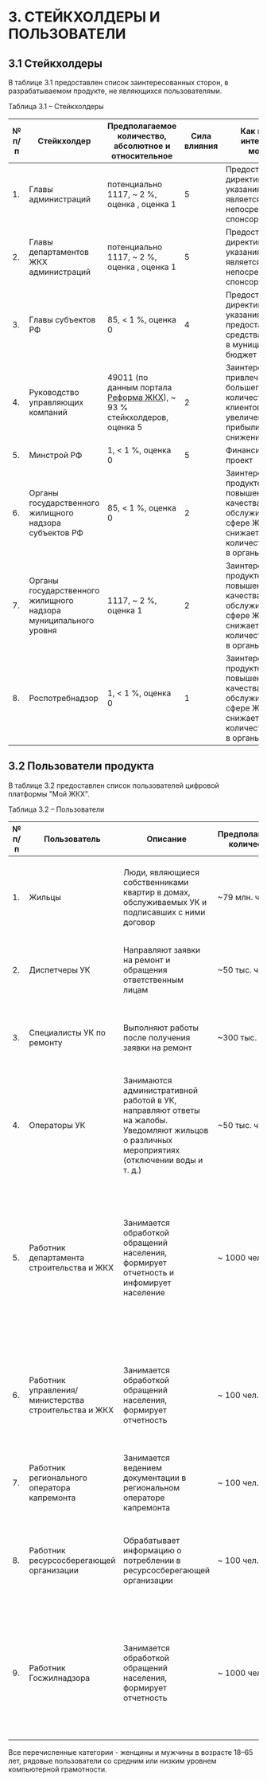 # 3. СТЕЙКХОЛДЕРЫ  И ПОЛЬЗОВАТЕЛИ

## 3.1 Стейкхолдеры

В таблице 3.1 предоставлен список заинтересованных сторон, в разрабатываемом продукте, не являющихся пользователями. 

Таблица 3.1 – Стейкхолдеры

| **№ п/п** | **Стейкхолдер**                                                 | **Предполагаемое количество, абсолютное и относительное**                                   | **Сила влияния** | **Как влияет, интересы и мотивы**                                                                                                            |
|---------|-----------------------------------------------------------------|---------------------------------------------------------------------------------------------|------------------|----------------------------------------------------------------------------------------------------------------------------------------------|
| 1.      | Главы администраций                               | потенциально 1117, ~ 2 %, оценка , оценка 1 | 5                | Предоставляет директивные указания и является непосредственным спонсором      |
| 2.      | Главы департаментов ЖКХ администраций                              | потенциально 1117, ~ 2 %, оценка , оценка 1 | 5                | Предоставляет директивные указания и является непосредственным спонсором  |
| 3.      | Главы субъектов РФ                              | 85, < 1 %, оценка 0 | 4                | Предоставляет директивные указания, предоставляет средства в проекта в муниципальный бюджет           |
| 4.      | Руководство управляющих компаний                                | 49011 (по данным портала [Реформа ЖКХ](https://www.reformagkh.ru)), ~ 93 % стейкхолдеров, оценка 5 | 2                | Заинтересовано в привлечении большего количества клиентов, увеличении прибыли и снижении затрат           |
| 5.      | Минстрой РФ                                            | 1, < 1 %, оценка 0                                                             | 5                | Финансирует проект     |
| 6.      | Органы государственного жилищного надзора  субъектов РФ         | 85, < 1 %, оценка 0                                                                     | 2                | Заинтересованы в продукте, так как повышение качества обслуживания в сфере ЖКХ снижает количество жалоб в органы власти |
| 7.      | Органы государственного жилищного надзора муниципального уровня | 1117, ~ 2 %, оценка 1                                                                   | 2                | Заинтересованы в продукте, так как повышение качества обслуживания в сфере ЖКХ снижает количество жалоб в органы власти |
| 8.      | Роспотребнадзор                                                 | 1, < 1 %, оценка 0                                                                      | 1                | Заинтересован в продукте, так как повышение качества обслуживания в сфере ЖКХ снижает количество жалоб в органы власти  |



## 3.2 Пользователи продукта

В таблице 3.2 предоставлен список пользователей цифровой платформы "Мой ЖКХ".

Таблица 3.2 – Пользователи

| **№ п/п** | **Пользователь**                                                                                        | **Описание**                                                                                                                                                 | **Предполагаемое   количество** | **Обязанности/   потребности**                                                           |
|-----------|---------------------------------------------------------------------------------------------------------|--------------------------------------------------------------------------------------------------------------------------------------------------------------|---------------------------------|------------------------------------------------------------------------------------------|
| 1.        | Жильцы                                                                                                  | Люди,   являющиеся собственниками квартир в домах, обслуживаемых УК и подписавших c   ними договор                                                           | ~79 млн. чел.                   | Размещают   заявки в системе, подтверждают приемку работ, оплачивают коммунальные услуги |
| 2.        | Диспетчеры   УК                                                                                         | Направляют заявки на ремонт и обращения ответственным лицам                                                                                 | ~50   тыс. чел.                 | Принимают   заявки и обращения жильцов, перенаправляют специалистам                            |
| 3.        | Специалисты   УК по ремонту                                                               | Выполняют   работы после получения заявки на ремонт                                                                                                          | ~300   тыс. чел.                | Выполняют   работы после получения заявки, подтверждает выполнение в системе             |
| 4.        | Операторы   УК  | Занимаются   административной работой в УК, направляют ответы на жалобы.   Уведомляют жильцов о различных мероприятиях (отключении воды и т. д.) | ~50   тыс. чел.                 | Загружают   новостную информацию в систему и  ответы на обращения            |
| 5.        | Работник департамента строительства и ЖКХ | Занимается обработкой обращений населения, формирует отчетность и инфомирует население| ~ 1000 чел.                 |  Может получить информацию по срокам и качеству оказания услуг УК, по выполненным капремонтам и объемам потребления электроэнергии. Будеть загружать нормативно-справочную информацию.              |
| 6.        | Работник управления/министерства строительства и ЖКХ | Занимается обработкой обращений населения, формирует отчетность | ~ 100 чел.                 |  Может получить информацию по срокам и качеству оказания услуг УК, по выполненным капремонтам и объемам потребления электроэнергии             |
| 7.        | Работник регионального оператора капремонта| Занимается ведением документации в региональном операторе капремонта | ~ 100 чел.                 | Предоставляет информацию о капремонтах |
| 8.        | Работник ресурсосберегающей организации| Обрабатывает информацию о потреблении в ресурсосберегающей организации | ~ 100 чел.                 |  Получает информацию о показаниях жильцов и передает информацию об общем объеме потребленных ресурсов  |
| 9.        | Работник Госжилнадзора | Занимается обработкой обращений населения, формирует отчетность | ~ 1000 чел.                 |  Может получить информацию по срокам и качеству оказания услуг УК, по количеству выполненных ремонтов лифтов за месяц и год в разрезе УК и каждого дома     |    

Все перечисленные категории - женщины и мужчины в возрасте 18–65 лет, рядовые пользователи со средним или низким уровнем компьютерной грамотности.